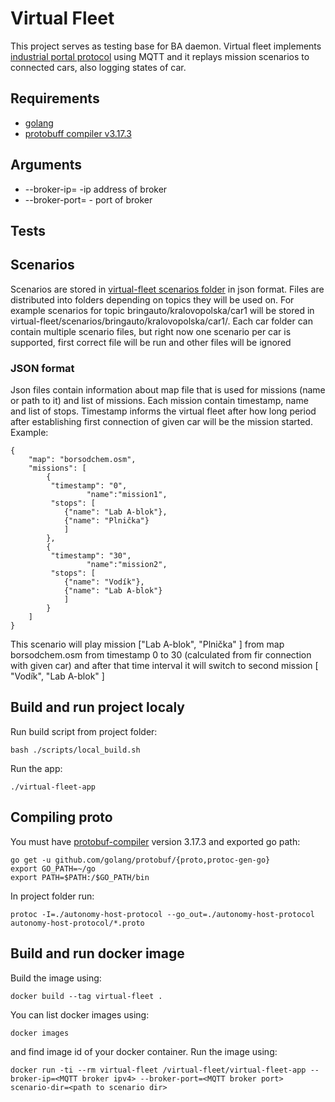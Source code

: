 # Virtual Fleet
This project serves as testing base for BA daemon. Virtual fleet implements [industrial portal protocol](https://docs.google.com/document/d/1sjIE4_c9NrQCpUvlgOwejVMWf6U-QSh_9qobpMqOIRU/edit) using MQTT and it replays mission scenarios to connected cars, also logging states of car.

## Requirements
- [golang](https://golang.org/)
- [protobuff compiler v3.17.3](https://github.com/protocolbuffers/protobuf/releases/tag/v3.17.3)

## Arguments
- --broker-ip=<ipv4> -ip address of broker
- --broker-port=<port> - port of broker

## Tests

## Scenarios
Scenarios are stored in [virtual-fleet scenarios folder](scenarios/) in json format. Files are distributed  into folders depending on topics they will be used on.
For example scenarios for topic bringauto/kralovopolska/car1 will be stored in virtual-fleet/scenarios/bringauto/kralovopolska/car1/. Each car folder can contain multiple scenario files, but right now one scenario per car is supported, first correct file will be run and other files will be ignored

### JSON format
Json files contain information about map file that is used for missions (name or path to it) and list of missions. Each mission contain timestamp, name and list of stops. Timestamp informs the virtual fleet after how long period after establishing first connection of given car will be the mission started. Example:

```
{
	"map": "borsodchem.osm",
	"missions": [
		{
		 "timestamp": "0",
                 "name":"mission1",
		 "stops": [
			{"name": "Lab A-blok"},
			{"name": "Plnička"}
			]
		},
		{
	 	 "timestamp": "30",
                 "name":"mission2",
		 "stops": [
			{"name": "Vodík"},
			{"name": "Lab A-blok"}
			]
		}
	]
}
```
This scenario will play mission ["Lab A-blok", "Plnička" ] from map borsodchem.osm from timestamp 0 to 30 (calculated from fir connection with given car) and after that time interval it will switch to second mission  [ "Vodík", "Lab A-blok" ]



## Build and run project localy
Run build script from project folder:
```
bash ./scripts/local_build.sh
```
Run the app:
```
./virtual-fleet-app
```

## Compiling proto
You must have [protobuf-compiler](https://github.com/protocolbuffers/protobuf/releases/tag/v3.17.3) version 3.17.3 and exported go path:
```
go get -u github.com/golang/protobuf/{proto,protoc-gen-go}
export GO_PATH=~/go
export PATH=$PATH:/$GO_PATH/bin
```
In project folder run:
```
protoc -I=./autonomy-host-protocol --go_out=./autonomy-host-protocol autonomy-host-protocol/*.proto
```

## Build and run docker image
Build the image using:
```
docker build --tag virtual-fleet .
```
You can list docker images using:
```
docker images
```
and find image id of your docker container. Run the image using:
```
docker run -ti --rm virtual-fleet /virtual-fleet/virtual-fleet-app --broker-ip=<MQTT broker ipv4> --broker-port=<MQTT broker port> scenario-dir=<path to scenario dir>
```